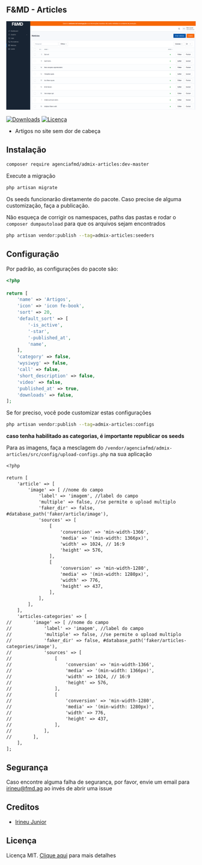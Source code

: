 ## F&MD - Articles

![Área Administrativa](https://github.com/agenciafmd/admix-articles/raw/v8/docs/screenshot.png "Área Administrativa")

[![Downloads](https://img.shields.io/packagist/dt/agenciafmd/admix-articles.svg?style=flat-square)](https://packagist.org/packages/agenciafmd/admix-categories)
[![Licença](https://img.shields.io/badge/license-MIT-brightgreen.svg?style=flat-square)](LICENSE.md)

- Artigos no site sem dor de cabeça

## Instalação

```bash
composer require agenciafmd/admix-articles:dev-master
```

Execute a migração

```bash
php artisan migrate
```

Os seeds funcionarão diretamente do pacote. Caso precise de alguma customização, faça a publicação.

Não esqueça de corrigir os namespaces, paths das pastas e rodar o `composer dumpautoload` para que os arquivos sejam
encontrados

```bash
php artisan vendor:publish --tag=admix-articles:seeders
```

## Configuração

Por padrão, as configurações do pacote são:

```php
<?php

return [
    'name' => 'Artigos',
    'icon' => 'icon fe-book',
    'sort' => 20,
    'default_sort' => [
        '-is_active',
        '-star',
        '-published_at',
        'name',
    ],
    'category' => false,
    'wysiwyg' => false,
    'call' => false,
    'short_description' => false,
    'video' => false,
    'published_at' => true,
    'downloads' => false,
];
```

Se for preciso, você pode customizar estas configurações

```bash
php artisan vendor:publish --tag=admix-articles:configs
```

**caso tenha habilitado as categorias, é importante republicar os seeds**

Para as imagens, faça a mesclagem do `/vendor/agenciafmd/admix-articles/src/config/upload-configs.php` na sua aplicação

```
<?php

return [
    'article' => [
        'image' => [ //nome do campo
            'label' => 'imagem', //label do campo
            'multiple' => false, //se permite o upload multiplo
            'faker_dir' => false, #database_path('faker/article/image'),
            'sources' => [
                [
                    'conversion' => 'min-width-1366',
                    'media' => '(min-width: 1366px)',
                    'width' => 1024, // 16:9
                    'height' => 576,
                ],
                [
                    'conversion' => 'min-width-1280',
                    'media' => '(min-width: 1280px)',
                    'width' => 776,
                    'height' => 437,
                ],
            ],
        ],
    ],
    'articles-categories' => [
//        'image' => [ //nome do campo
//            'label' => 'imagem', //label do campo
//            'multiple' => false, //se permite o upload multiplo
//            'faker_dir' => false, #database_path('faker/articles-categories/image'),
//            'sources' => [
//                [
//                    'conversion' => 'min-width-1366',
//                    'media' => '(min-width: 1366px)',
//                    'width' => 1024, // 16:9
//                    'height' => 576,
//                ],
//                [
//                    'conversion' => 'min-width-1280',
//                    'media' => '(min-width: 1280px)',
//                    'width' => 776,
//                    'height' => 437,
//                ],
//            ],
//        ],
    ],
];
```

## Segurança

Caso encontre alguma falha de segurança, por favor, envie um email para irineu@fmd.ag ao invés de abrir uma issue

## Creditos

- [Irineu Junior](https://github.com/irineujunior)

## Licença

Licença MIT. [Clique aqui](LICENSE.md) para mais detalhes